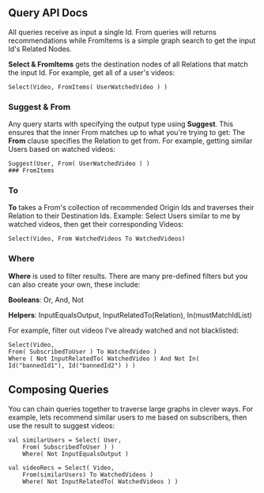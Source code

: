 ## Query API Docs

All queries receive as input a single Id.  From queries will returns recommendations while FromItems is a simple graph search to get the input Id's Related Nodes.

**Select & FromItems** gets the destination nodes of all Relations that match the input Id.  For example, get all of a user's videos:

    Select(Video, FromItems( UserWatchedVideo ) )

### Suggest & From

Any query starts with specifying the output type using **Suggest**.  This ensures that the inner From matches up to what you're trying to get:
The **From** clause specifies the Relation to get from. For example, getting similar Users based on watched videos:

    Suggest(User, From( UserWatchedVideo ) )
    ### FromItems



### To

**To** takes a From's collection of recommended Origin Ids and traverses their Relation to their Destination Ids.  Example: Select Users similar to me by watched videos, then get their corresponding Videos:

    Select(Video, From WatchedVideos To WatchedVideos)


### Where

**Where** is used to filter results.  There are many pre-defined filters but you can also create your own, these include:

**Booleans**: Or, And, Not

**Helpers**: InputEqualsOutput, InputRelatedTo(Relation), In(mustMatchIdList)

For example, filter out videos I've already watched and not blacklisted:

    Select(Video,
    From( SubscribedToUser ) To WatchedVideo )
    Where ( Not InputRelatedTo( WatchedVideo ) And Not In( Id("bannedId1"), Id("bannedId2") ) )

## Composing Queries

You can chain queries together to traverse large graphs in clever ways.  For example, lets recommend similar users to me based on subscribers, then use the result to suggest videos:

    val similarUsers = Select( User,
        From( SubscribedToUser ) )
        Where( Not InputEqualsOutput )

    val videoRecs = Select( Video,
        From(similarUsers) To WatchedVideos )
        Where( Not InputRelatedTo( WatchedVideos ) )